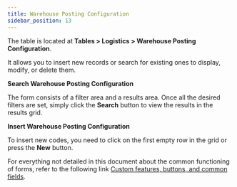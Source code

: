```yaml
---
title: Warehouse Posting Configuration
sidebar_position: 13
---
```


The table is located at **Tables > Logistics > Warehouse Posting Configuration**.

It allows you to insert new records or search for existing ones to display, modify, or delete them.

**Search Warehouse Posting Configuration**

The form consists of a filter area and a results area. Once all the desired filters are set, simply click the **Search** button to view the results in the results grid.

**Insert Warehouse Posting Configuration**

To insert new codes, you need to click on the first empty row in the grid or press the **New** button.

For everything not detailed in this document about the common functioning of forms, refer to the following link [Custom features, buttons, and common fields](/docs/guide/common).